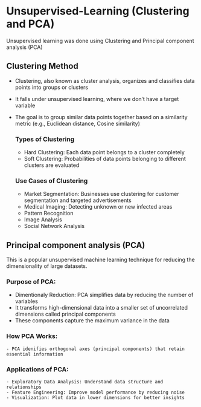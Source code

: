 # Unsupervised-Learning (Clustering and PCA) 
Unsupervised learning was done using Clustering and Principal component analysis (PCA)

## Clustering Method
- Clustering, also known as cluster analysis, organizes and classifies data points into groups or clusters
- It falls under unsupervised learning, where we don’t have a target variable
- The goal is to group similar data points together based on a similarity metric (e.g., Euclidean distance, Cosine similarity)

  ### Types of Clustering
  - Hard Clustering: Each data point belongs to a cluster completely
  - Soft Clustering: Probabilities of data points belonging to different clusters are evaluated

  ### Use Cases of Clustering
  - Market Segmentation: Businesses use clustering for customer segmentation and targeted advertisements
  - Medical Imaging: Detecting unknown or new infected areas
  - Pattern Recognition
  - Image Analysis
  - Social Network Analysis

## Principal component analysis (PCA)
This is a popular unsupervised machine learning technique for reducing the dimensionality of large datasets. 

  ### Purpose of PCA:
  - Dimentionaly Reduction: PCA simplifies data by reducing the number of variables
  - It transforms high-dimensional data into a smaller set of uncorrelated dimensions called principal components
  - These components capture the maximum variance in the data


  ### How PCA Works:
    - PCA idenifies orthogonal axes (principal components) that retain essential information


  ### Applications of PCA:
    - Exploratory Data Analysis: Understand data structure and relationships
    - Feature Engineering: Improve model performance by reducing noise
    - Visualization: Plot data in lower dimensions for better insights


